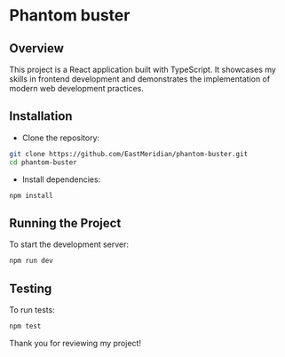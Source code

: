 # Phantom buster 

## Overview

This project is a React application built with TypeScript. It showcases my skills in frontend development and demonstrates the implementation of modern web development practices.

## Installation

- Clone the repository:

```bash
git clone https://github.com/EastMeridian/phantom-buster.git
cd phantom-buster
```

- Install dependencies:

```bash
npm install
```

## Running the Project

To start the development server:

```bash
npm run dev
```

## Testing

To run tests:

```bash
npm test
```


Thank you for reviewing my project!






